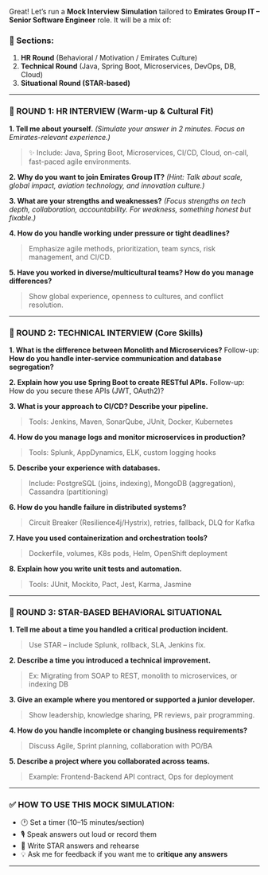 Great! Let’s run a **Mock Interview Simulation** tailored to **Emirates Group IT – Senior Software Engineer** role. It will be a mix of:

### 🎯 Sections:

1. **HR Round** (Behavioral / Motivation / Emirates Culture)
2. **Technical Round** (Java, Spring Boot, Microservices, DevOps, DB, Cloud)
3. **Situational Round (STAR-based)**

---

### 📍 ROUND 1: HR INTERVIEW (Warm-up & Cultural Fit)

**1. Tell me about yourself.**
_(Simulate your answer in 2 minutes. Focus on Emirates-relevant experience.)_

> ✨ Include: Java, Spring Boot, Microservices, CI/CD, Cloud, on-call, fast-paced agile environments.

**2. Why do you want to join Emirates Group IT?**
_(Hint: Talk about scale, global impact, aviation technology, and innovation culture.)_

**3. What are your strengths and weaknesses?**
_(Focus strengths on tech depth, collaboration, accountability. For weakness, something honest but fixable.)_

**4. How do you handle working under pressure or tight deadlines?**

> Emphasize agile methods, prioritization, team syncs, risk management, and CI/CD.

**5. Have you worked in diverse/multicultural teams? How do you manage differences?**

> Show global experience, openness to cultures, and conflict resolution.

---

### 📍 ROUND 2: TECHNICAL INTERVIEW (Core Skills)

**1. What is the difference between Monolith and Microservices?**
Follow-up: **How do you handle inter-service communication and database segregation?**

**2. Explain how you use Spring Boot to create RESTful APIs.**
Follow-up: How do you secure these APIs (JWT, OAuth2)?

**3. What is your approach to CI/CD? Describe your pipeline.**

> Tools: Jenkins, Maven, SonarQube, JUnit, Docker, Kubernetes

**4. How do you manage logs and monitor microservices in production?**

> Tools: Splunk, AppDynamics, ELK, custom logging hooks

**5. Describe your experience with databases.**

> Include: PostgreSQL (joins, indexing), MongoDB (aggregation), Cassandra (partitioning)

**6. How do you handle failure in distributed systems?**

> Circuit Breaker (Resilience4j/Hystrix), retries, fallback, DLQ for Kafka

**7. Have you used containerization and orchestration tools?**

> Dockerfile, volumes, K8s pods, Helm, OpenShift deployment

**8. Explain how you write unit tests and automation.**

> Tools: JUnit, Mockito, Pact, Jest, Karma, Jasmine

---

### 📍 ROUND 3: STAR-BASED BEHAVIORAL SITUATIONAL

**1. Tell me about a time you handled a critical production incident.**

> Use STAR – include Splunk, rollback, SLA, Jenkins fix.

**2. Describe a time you introduced a technical improvement.**

> Ex: Migrating from SOAP to REST, monolith to microservices, or indexing DB

**3. Give an example where you mentored or supported a junior developer.**

> Show leadership, knowledge sharing, PR reviews, pair programming.

**4. How do you handle incomplete or changing business requirements?**

> Discuss Agile, Sprint planning, collaboration with PO/BA

**5. Describe a project where you collaborated across teams.**

> Example: Frontend-Backend API contract, Ops for deployment

---

### ✅ HOW TO USE THIS MOCK SIMULATION:

- 🕐 Set a timer (10–15 minutes/section)
- 🎙️ Speak answers out loud or record them
- 📄 Write STAR answers and rehearse
- 💡 Ask me for feedback if you want me to **critique any answers**

---

